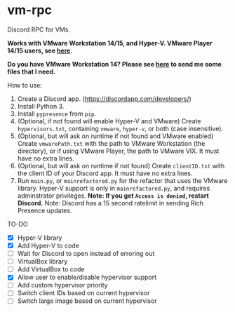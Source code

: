 # vm-rpc
Discord RPC for VMs. 

**Works with VMware Workstation 14/15, and Hyper-V. VMware Player 14/15 users, see [here](https://github.com/dhinakg/vm-rpc/blob/master/vix.md).**

**Do you have VMware Workstation 14? Please see [here](https://github.com/dhinakg/vm-rpc/releases/tag/vmware-vix) to send me some files that I need.**

How to use:
1. Create a Discord app. (https://discordapp.com/developers/)
2. Install Python 3.
3. Install `pypresence` from `pip`.
4. (Optional, if not found will enable Hyper-V and VMware) Create `hypervisors.txt`, containing `vmware`, `hyper-v`, or both (case insensitive).
5. (Optional, but will ask on runtime if not found and VMware enabled) Create `vmwarePath.txt` with the path to VMware Workstation (the directory), or if using VMware Player, the path to VMware VIX. It must have no extra lines.
5. (Optional, but will ask on runtime if not found) Create `clientID.txt` with the client ID of your Discord app. It must have no extra lines.
6. Run `main.py`, or `mainrefactored.py` for the refactor that uses the VMware library. Hyper-V support is only in `mainrefactored.py`, and requires adminstrator privileges.
**Note: If you get `Access is denied`, restart Discord.**
Note: Discord has a 15 second ratelimit in sending Rich Presence updates.

TO-DO
- [x] Hyper-V library
- [x] Add Hyper-V to code
- [ ] Wait for Discord to open instead of erroring out
- [ ] VirtualBox library
- [ ] Add VirtualBox to code
- [X] Allow user to enable/disable hypervisor support
- [ ] Add custom hypervisor priority
- [ ] Switch client IDs based on current hypervisor
- [ ] Switch large image based on current hypervisor
